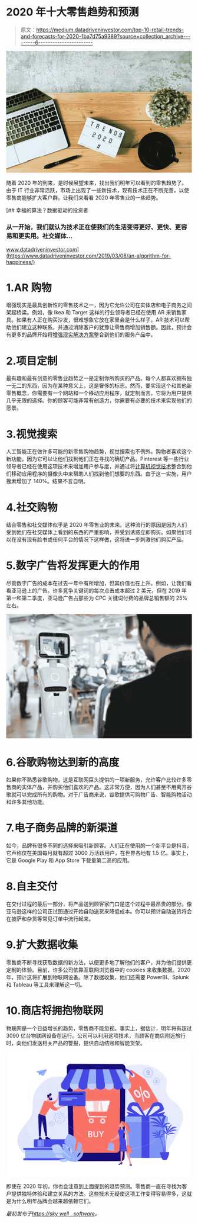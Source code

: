 # 2020 年十大零售趋势和预测

> 原文：<https://medium.datadriveninvestor.com/top-10-retail-trends-and-forecasts-for-2020-1ba7d75a9389?source=collection_archive---------6----------------------->

![](img/f238d4049862f1194dfc23f0c1a9df32.png)

随着 2020 年的到来，是时候展望未来，找出我们明年可以看到的零售趋势了。由于 IT 行业非常活跃，市场上出现了一些新技术，现有技术正在不断完善，以使零售商能够扩大客户群。让我们来看看 2020 年零售业的一些趋势。

[](https://www.datadriveninvestor.com/2019/03/08/an-algorithm-for-happiness/) [## 幸福的算法？数据驱动的投资者

### 从一开始，我们就认为技术正在使我们的生活变得更好、更快、更容易和更实用。社交媒体…

www.datadriveninvestor.com](https://www.datadriveninvestor.com/2019/03/08/an-algorithm-for-happiness/) 

# 1.AR 购物

增强现实是最具创新性的零售技术之一，因为它允许公司在实体店和电子商务之间架起桥梁。例如，像 Ikea 和 Target 这样的行业领导者已经在使用 AR 来销售家具。如果有人正在购买沙发，很难想象它放在家里会是什么样子。AR 技术可以帮助他们建立这种联系，并通过消除客户的犹豫让零售商增加销售额。因此，预计会有更多的品牌开始将[增强现实解决方案](https://skywell.software/augmented-reality-development/)整合到他们的服务产品中。

# 2.项目定制

最有趣和最有创意的零售业趋势之一是定制你所购买的产品。每个人都喜欢拥有独一无二的东西，因为在某种意义上，这是奢侈的标志。然而，要实现这个和其他新零售概念，你需要有一个网站和一个移动应用程序，就定制而言，它将为用户提供几乎无限的选择。你的顾客可能非常有创造力，你需要有必要的技术来实现他们的愿景。

# 3.视觉搜索

人工智能正在做许多可能的新零售购物趋势，视觉搜索也不例外。购物者喜欢这个新功能，因为它可以让他们找到他们正在寻找的确切产品。Pinterest 等一些行业领导者已经在使用这项技术来增加用户参与度，并通过将[计算机视觉技术](https://skywell.software/computer-vision-services/)整合到他们移动应用程序的摄像头中来帮助人们找到他们想要的东西。由于这一实施，用户搜索增加了 140%。结果不言自明。

# 4.社交购物

结合零售和社交媒体似乎是 2020 年零售业的未来。这种流行的原因是因为人们受到他们在社交媒体上看到的东西的严重影响，并受到诱惑立即购买。如果他们可以在没有现有脸书或任何平台的情况下这样做，这将进一步刺激他们购买产品。

# 5.数字广告将发挥更大的作用

尽管数字广告的成本在过去一年中有所增加，但其价值也在上升。例如，让我们看看亚马逊上的广告。许多竞争关键词的每次点击成本超过 2 美元，但在 2019 年第一和第二季度，亚马逊广告占那些为 CPC 关键词付费的品牌总销售额的 25%左右。

![](img/184efc5cab4450dc03d523a2c359d04f.png)

# 6.谷歌购物达到新的高度

如果你不熟悉谷歌购物，这是互联网巨头提供的一项新服务，允许客户比较许多零售商的实体产品，并购买他们喜欢的产品。这非常方便，因为人们甚至不用离开谷歌就可以完成所有的购物。对于广告商来说，谷歌提供可购物广告、智能购物活动和许多其他功能。

# 7.电子商务品牌的新渠道

如今，品牌有很多不同的选择来吸引新顾客。人们正在使用的一个新平台是抖音，它声称仅在美国每月就有超过 3000 万活跃用户，在世界各地有 1.5 亿。事实上，它是 Google Play 和 App Store 下载量第二高的应用。

# 8.自主交付

在交付过程的最后一部分，将产品送到顾客家门口是这个过程中最昂贵的部分。像亚马逊这样的公司正试图通过开始自动送货来降低成本。你可以预计自动送货将会在披萨和杂货等常见订单中流行起来。

# 9.扩大数据收集

零售商不断寻找获取数据的新方法，以便更多地了解他们的客户，并为他们提供更定制的体验。目前，许多公司依靠互联网浏览器中的 cookies 来收集数据。2020 年，预计这将扩展到物联网设备。除了数据收集，他们还需要 PowerBI、Splunk 和 Tableau 等工具来理解这一切。

# 10.商店将拥抱物联网

物联网是一个日益增长的趋势，零售商不能忽视。事实上，据估计，明年将有超过 3090 亿台物联网设备在运行。公司可以利用这项技术，当顾客在商店附近旅行时，向他们发送相关产品的警报，提供自动结账和智能货架。

![](img/872f62a5f936ef79df6ec7330fc6a4dd.png)

即使在 2020 年初，你也会注意到上面提到的趋势预测。零售商一直在寻找为客户提供独特体验和建立关系的方法。这些技术无疑使这项工作变得容易得多，这就是为什么明年品牌会越来越依赖它们。

*最初发布于*[*https://sky well . software*](https://skywell.software/blog/top-10-retail-trends-and-forecasts-for-2020/)*。*